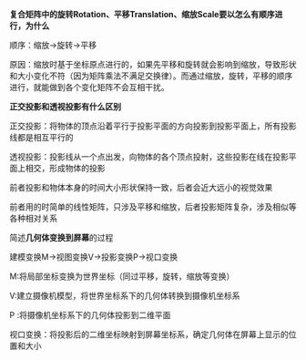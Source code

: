 **复合矩阵中的旋转Rotation、平移Translation、缩放Scale要以怎么有顺序进行，为什么**

顺序：缩放->旋转->平移

原因：缩放时基于坐标原点进行的，如果先平移和旋转就会影响到缩放，导致形状和大小变化不符（因为矩阵乘法不满足交换律）。而通过缩放，旋转，平移的顺序进行，就能做到各个变化矩阵不会互相干扰。

**正交投影和透视投影有什么区别**

正交投影：将物体的顶点沿着平行于投影平面的方向投影到投影平面上，所有投影线都是相互平行的

透视投影：投影线从一个点出发，向物体的各个顶点投射，这些投影在线在投影平面上相交，形成物体的投影

前者投影和物体本身的时间大小形状保持一致，后者会近大远小的视觉效果

前者用的时简单的线性矩阵，只涉及平移和缩放，后者投影矩阵复杂，涉及相似等各种相对关系

简述**几何体变换到屏幕**的过程

建模变换M->视图变换V->投影变换P->视口变换

M:将局部坐标变换为世界坐标（同过平移，旋转，缩放等变换）

V:建立摄像机模型，将世界坐标系下的几何体转换到摄像机坐标系

P :将摄像机坐标系下的几何体投影到二维平面

视口变换：将投影后的二维坐标映射到屏幕坐标系，确定几何体在屏幕上显示的位置和大小



